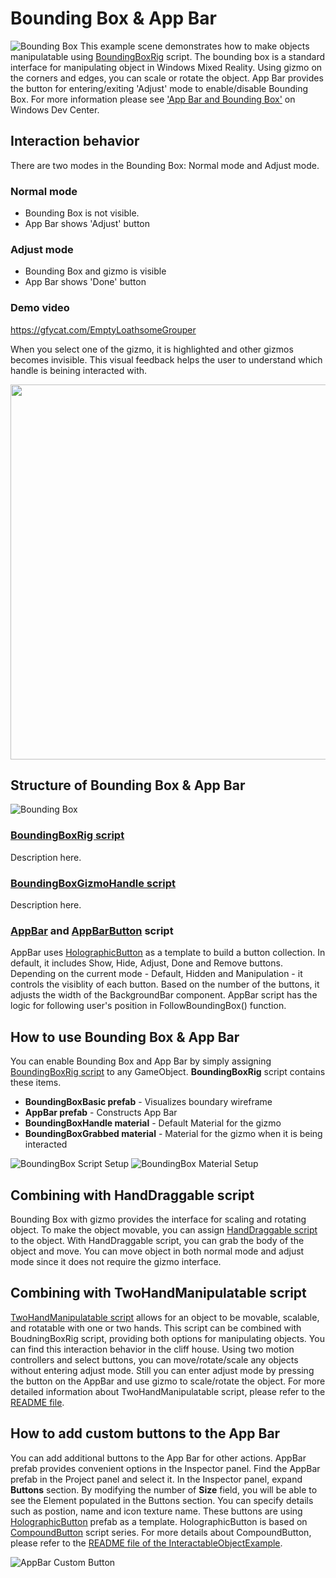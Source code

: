 # Bounding Box & App Bar
![Bounding Box](/External/ReadMeImages/MRTK_AppBar_BoundingBox.jpg)
This example scene demonstrates how to make objects manipulatable using [BoundingBoxRig](/Assets/MixedRealityToolkit/UX/Scripts/BoundingBoxes/BoundingBoxRig.cs) script. The bounding box is a standard interface for manipulating object in Windows Mixed Reality. Using gizmo on the corners and edges, you can scale or rotate the object. 
App Bar provides the button for entering/exiting 'Adjust' mode to enable/disable Bounding Box. For more information please see ['App Bar and Bounding Box'](https://developer.microsoft.com/en-us/windows/mixed-reality/app_bar_and_bounding_box) on Windows Dev Center.

## Interaction behavior ##
There are two modes in the Bounding Box: Normal mode and Adjust mode. 
### Normal mode ###
- Bounding Box is not visible. 
- App Bar shows 'Adjust' button

### Adjust mode ###
- Bounding Box and gizmo is visible
- App Bar shows 'Done' button

### Demo video ###
https://gfycat.com/EmptyLoathsomeGrouper

When you select one of the gizmo, it is highlighted and other gizmos becomes invisible. This visual feedback helps the user to understand which handle is beining interacted with.


<img src="/External/ReadMeImages/MRTK_AppBar_BoundingBox_Interaction.jpg" width="600">

## Structure of Bounding Box & App Bar ##
![Bounding Box](/External/ReadMeImages/MRTK_AppBar_BoundingBox_Structure.jpg)
### [BoundingBoxRig script](/Assets/MixedRealityToolkit/UX/Scripts/BoundingBoxes/BoundingBoxRig.cs) ###
Description here.
### [BoundingBoxGizmoHandle script](/Assets/MixedRealityToolkit/UX/Scripts/BoundingBoxes/BoundingBoxGizmoHandle.cs) ###
Description here.
### [AppBar](/Assets/MixedRealityToolkit/UX/Scripts/AppBar/AppBar.cs) and [AppBarButton](/Assets/MixedRealityToolkit/UX/Scripts/AppBar/AppBarButton.cs) script ###
AppBar uses [HolographicButton](/Assets/MixedRealityToolkit/UX/Prefabs/Buttons/HolographicButton.prefab) as a template to build a button collection. In default, it includes Show, Hide, Adjust, Done and Remove buttons. Depending on the current mode - Default, Hidden and Manipulation - it controls the visiblity of each button. Based on the number of the buttons, it adjusts the width of the BackgroundBar component. AppBar script has the logic for following user's position in FollowBoundingBox() function.


## How to use Bounding Box & App Bar ##
You can enable Bounding Box and App Bar by simply assigning [BoundingBoxRig script](/Assets/MixedRealityToolkit/UX/Scripts/BoundingBoxes/BoundingBoxRig.cs) to any GameObject. **BoundingBoxRig** script contains these items.
- **BoundingBoxBasic prefab** - Visualizes boundary wireframe 
- **AppBar prefab** - Constructs App Bar
- **BoundingBoxHandle material** - Default Material for the gizmo
- **BoundingBoxGrabbed material** - Material for the gizmo when it is being interacted

![BoundingBox Script Setup](/External/ReadMeImages/MRTK_AppBar_BoundingBox_ScriptSetup.jpg)
![BoundingBox Material Setup](/External/ReadMeImages/MRTK_AppBar_BoundingBox_Materials.jpg)


## Combining with HandDraggable script ##
Bounding Box with gizmo provides the interface for scaling and rotating object. To make the object movable, you can assign [HandDraggable script](/Assets/MixedRealityToolkit/InputModule/Scripts/Utilities/Interactions/HandDraggable.cs) to the object. With HandDraggable script, you can grab the body of the object and move. You can move object in both normal mode and adjust mode since it does not require the gizmo interface.

## Combining with TwoHandManipulatable script ##
[TwoHandManipulatable script](/Assets/MixedRealityToolkit/InputModule/Scripts/Utilities/Interactions/TwoHandManipulatable.cs) allows for an object to be movable, scalable, and rotatable with one or two hands. This script can be combined with BoudningBoxRig script, providing both options for manipulating objects. You can find this interaction behavior in the cliff house. Using two motion controllers and select buttons, you can move/rotate/scale any objects without entering adjust mode. Still you can enter adjust mode by pressing the button on the AppBar and use gizmo to scale/rotate the object. For more detailed information about TwoHandManipulatable script, please refer to the [README file](/Assets/MixedRealityToolkit-Examples/Input/Readme/README_TwoHandManipulationTest.md).


## How to add custom buttons to the App Bar ##
You can add additional buttons to the App Bar for other actions. AppBar prefab provides convenient options in the Inspector panel. Find the AppBar prefab in the Project panel and select it. In the Inspector panel, expand **Buttons** section. By modifying the number of **Size** field, you will be able to see the Element populated in the Buttons section. You can specify details such as postion, name and icon texture name. These buttons are using [HolographicButton](/Assets/MixedRealityToolkit/UX/Prefabs/Buttons/HolographicButton.prefab) prefab as a template. HolographicButton is based on [CompoundButton](/Assets/MixedRealityToolkit/UX/Scripts/Buttons/CompoundButton.cs) script series. For more details about CompoundButton, please refer to the [README file of the InteractableObjectExample](/Assets/HoloToolkit-Examples/UX/Readme/README_InteractableObjectExample.md).

![AppBar Custom Button](/External/ReadMeImages/MRTK_AppBar_BoundingBox_CustomButtons.jpg)

